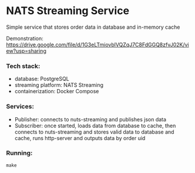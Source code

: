 # NATS Streaming Service

Simple service that stores order data in database and in-memory cache

Demonstration: https://drive.google.com/file/d/1G3eLTmiovblVQZqJ7C8FdGGQ8zfvJ02K/view?usp=sharing


### Tech stack:
- database: PostgreSQL
- streaming platform: NATS Streaming
- containerization: Docker Compose


### Services:
- Publisher: connects to nuts-streaming and publishes json data
- Subscriber: once started, loads data from database to cache, then connects to nuts-streaming and stores valid data to database and cache, runs http-server and outputs data by order uid


### Running:
``` 
make
```

